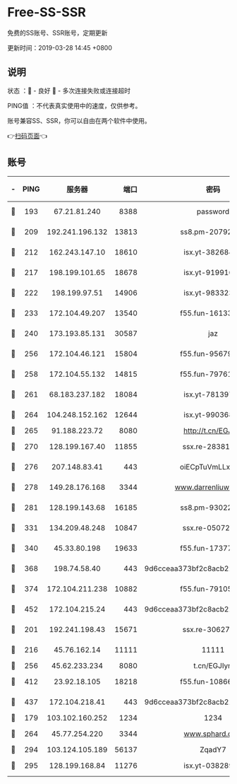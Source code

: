 # Free-SS-SSR

免费的SS账号、SSR账号，定期更新

更新时间：2019-03-28 14:45 +0800

## 说明

状态     ：🙂 - 良好 🙁 - 多次连接失败或连接超时

PING值   ：不代表真实使用中的速度，仅供参考。

账号兼容SS、SSR，你可以自由在两个软件中使用。

👉[扫码页面](https://liesauer.github.io/Free-SS-SSR/)👈

## 账号

|-|PING|服务器|端口|密码|加密方式|区域|
|:----:|:----:|:-----:|-----:|:----:|:----:|:----:|
|🙂|193|67.21.81.240|8388|password|aes-256-cfb|US|
|🙂|209|192.241.196.132|13813|ss8.pm-20792898|aes-256-cfb|US|
|🙂|212|162.243.147.10|18610|isx.yt-38268471|aes-256-cfb|US|
|🙂|217|198.199.101.65|18678|isx.yt-91991636|aes-256-cfb|US|
|🙂|222|198.199.97.51|14906|isx.yt-98332300|aes-256-cfb|US|
|🙂|233|172.104.49.207|13540|f55.fun-16133449|aes-256-cfb|SG|
|🙂|240|173.193.85.131|30587|jaz|aes-256-cfb|US|
|🙂|256|172.104.46.121|15804|f55.fun-95679008|aes-256-cfb|SG|
|🙂|258|172.104.55.132|14815|f55.fun-79761040|aes-256-cfb|SG|
|🙂|261|68.183.237.182|18084|isx.yt-78139747|aes-256-cfb|SG|
|🙂|264|104.248.152.162|12644|isx.yt-99036844|aes-256-cfb|SG|
|🙂|265|91.188.223.72|8080|http://t.cn/EGJIyrl|rc4-md5|RU|
|🙂|270|128.199.167.40|11855|ssx.re-28381308|aes-256-cfb|SG|
|🙂|276|207.148.83.41|443|oiECpTuVmLLxk4Ts|aes-256-cfb|AU|
|🙂|278|149.28.176.168|3344|www.darrenliuwei.com|aes-256-cfb|AU|
|🙂|281|128.199.143.68|16185|ss8.pm-93022254|aes-256-cfb|SG|
|🙂|331|134.209.48.248|10847|ssx.re-05072689|aes-256-cfb|US|
|🙂|340|45.33.80.198|19633|f55.fun-17377809|aes-256-cfb|US|
|🙂|368|198.74.58.40|443|9d6cceaa373bf2c8acb22e60b6a58be6|aes-256-cfb|US|
|🙂|374|172.104.211.238|10882|f55.fun-79105579|aes-256-cfb|US|
|🙂|452|172.104.215.24|443|9d6cceaa373bf2c8acb22e60b6a58be6|aes-256-cfb|US|
|🙂|201|192.241.198.43|15671|ssx.re-30627784|aes-256-cfb|US|
|🙂|216|45.76.162.14|11111|11111|aes-256-cfb|SG|
|🙂|256|45.62.233.234|8080|t.cn/EGJIyrl|rc4-md5|CA|
|🙂|412|23.92.18.105|18218|f55.fun-10866563|aes-256-cfb|US|
|🙂|437|172.104.218.41|443|9d6cceaa373bf2c8acb22e60b6a58be6|aes-256-cfb|US|
|🙁|179|103.102.160.252|1234|1234|rc4-md5|JP|
|🙁|264|45.77.254.220|3344|www.sphard.com|aes-256-cfb|SG|
|🙁|294|103.124.105.189|56137|ZqadY7|chacha20|US|
|🙁|295|128.199.168.84|11276|isx.yt-03828931|aes-256-cfb|SG|
